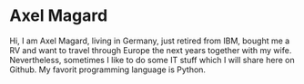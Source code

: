 # Axel Magard

Hi, I am Axel Magard, living in Germany, just retired from IBM, bought me a RV and want to travel through Europe the next years together with my wife. 
Nevertheless, sometimes I like to do some IT stuff which I will share here on Github.
My favorit programming language is Python.
<!---
axel-magard/axel-magard is a ✨ special ✨ repository because its `README.md` (this file) appears on your GitHub profile.
You can click the Preview link to take a look at your changes.
--->
